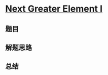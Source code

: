 # [Next Greater Element I](https://leetcode.com/problems/next-greater-element-i/)
## 题目


## 解题思路


## 总结


